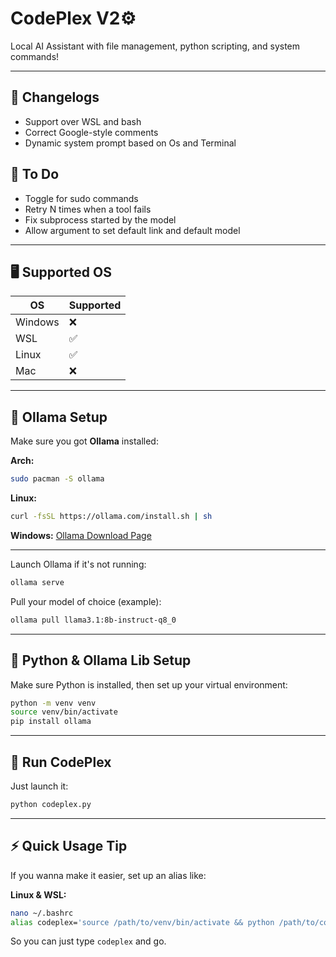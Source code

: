 # CodePlex V2⚙️
Local AI Assistant with file management, python scripting, and system commands!

---

## 🧤 Changelogs

- Support over WSL and bash
- Correct Google-style comments
- Dynamic system prompt based on Os and Terminal

## 🚧 To Do

- Toggle for sudo commands
- Retry N times when a tool fails
- Fix subprocess started by the model
- Allow argument to set default link and default model

---

## 🖥️ Supported OS

| OS      | Supported |
|---------|-----------|
| Windows | ❌        |
| WSL     | ✅        |
| Linux   | ✅        |
| Mac     | ❌        |

---

## 🧠 Ollama Setup

Make sure you got **Ollama** installed:

**Arch:**
```bash
sudo pacman -S ollama
```
**Linux:**
```bash
curl -fsSL https://ollama.com/install.sh | sh
```
**Windows:**
[Ollama Download Page](https://ollama.com/download/window)

---
Launch Ollama if it's not running:

```bash
ollama serve
```

Pull your model of choice (example):

```bash
ollama pull llama3.1:8b-instruct-q8_0
```

---

## 🐍 Python & Ollama Lib Setup

Make sure Python is installed, then set up your virtual environment:

```bash
python -m venv venv
source venv/bin/activate
pip install ollama
```

---

## 🚀 Run CodePlex

Just launch it:

```bash
python codeplex.py
```

---

## ⚡ Quick Usage Tip

If you wanna make it easier, set up an alias like:

**Linux & WSL:**
```bash
nano ~/.bashrc
alias codeplex='source /path/to/venv/bin/activate && python /path/to/codeplex.py'
```

So you can just type `codeplex` and go.
